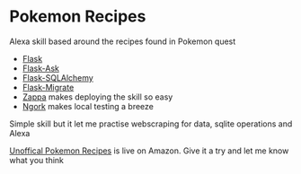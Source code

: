 # Pokemon Recipes
Alexa skill based around the recipes found in Pokemon quest

* [Flask](https://github.com/pallets/flask) 
* [Flask-Ask](https://github.com/johnwheeler/flask-ask)
* [Flask-SQLAlchemy](https://github.com/mitsuhiko/flask-sqlalchemy)
* [Flask-Migrate](https://github.com/miguelgrinberg/Flask-Migrate)
* [Zappa](https://github.com/Miserlou/Zappa)  makes deploying the skill so easy
* [Ngork](https://ngrok.com/) makes local testing a breeze

      

 Simple skill but it let me practise webscraping for data, sqlite operations and Alexa    

[Unoffical Pokemon Recipes](https://www.amazon.com/Unoffical-Pokemon-Recipes-unofficial-project/dp/B07G5F662J) is live on Amazon.
Give it a try and let me know what you think

